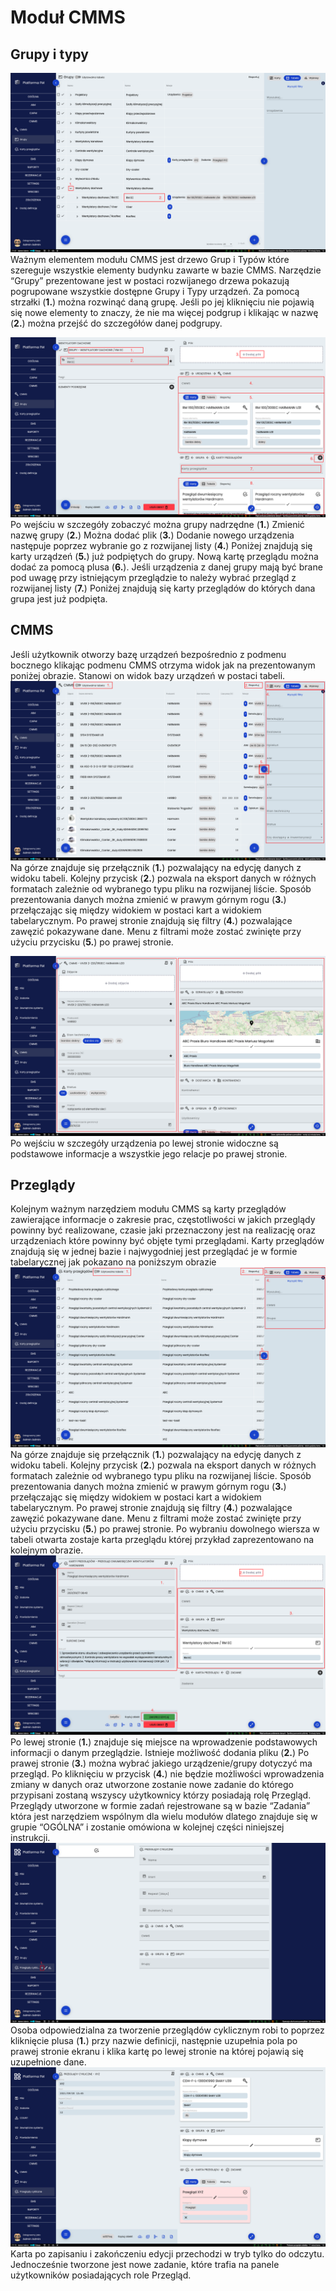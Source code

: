 # Moduł CMMS

## Grupy i typy
![Widok na grupy](images/grupy.png)
Ważnym elementem modułu CMMS jest drzewo Grup i Typów które szereguje wszystkie elementy budynku zawarte w bazie CMMS. 
Narzędzie “Grupy” prezentowane jest w postaci rozwijanego drzewa pokazują pogrupowane wszystkie dostępne Grupy i Typy
urządzeń. Za pomocą strzałki (**1.**) można rozwinąć daną grupę. Jeśli po jej kliknięciu nie pojawią się nowe elementy to
znaczy, że nie ma więcej podgrup i klikając w nazwę (**2.**) można przejść do szczegółów danej podgrupy.

![Widok na szczegóły grupy](images/grupy-szczeg.png)
Po wejściu w szczegóły zobaczyć można grupy nadrzędne (**1.**) Zmienić nazwę grupy (**2.**) Można dodać plik (**3.**)
Dodanie nowego urządzenia następuje poprzez wybranie go z rozwijanej listy (**4.**) Poniżej znajdują się karty urządzeń
(**5.**) już podpiętych do grupy. Nową kartę przeglądu można dodać za pomocą plusa (**6.**). Jeśli urządzenia z danej
grupy mają być brane pod uwagę przy istniejącym przeglądzie to należy wybrać przegląd z rozwijanej listy (**7.**) Poniżej
znajdują się karty przeglądów do których dana grupa jest już podpięta.

## CMMS
Jeśli użytkownik otworzy bazę urządzeń bezpośrednio z podmenu bocznego klikając podmenu CMMS otrzyma widok jak na
prezentowanym poniżej obrazie. Stanowi on widok bazy urządzeń w postaci tabeli.
![Widok tabeli CMMS](images/cmms-tab.png)
Na górze znajduje się przełącznik (**1.**) pozwalający na edycję danych z widoku tabeli. Kolejny przycisk (**2.**)
pozwala na eksport danych w różnych formatach zależnie od wybranego typu pliku na rozwijanej liście. Sposób prezentowania
danych można zmienić w prawym górnym rogu (**3.**) przełączając się między widokiem w postaci kart a widokiem
tabelarycznym. Po prawej stronie znajdują się filtry (**4.**) pozwalające zawęzić pokazywane dane. Menu z filtrami może
zostać zwinięte przy użyciu przycisku (**5.**) po prawej stronie. 

![Widok szczegółów CMMS](images/cmms-szczeg.png)
Po wejściu w szczegóły urządzenia po lewej stronie widoczne są podstawowe informacje a wszystkie jego relacje po prawej 
stronie.

## Przeglądy
Kolejnym ważnym narzędziem modułu CMMS są karty przeglądów zawierające informacje o zakresie prac, częstotliwości w
jakich przeglądy powinny być realizowane, czasie jaki przeznaczony jest na realizację oraz urządzeniach które powinny być
objęte tymi przeglądami. Karty przeglądów znajdują się w jednej bazie i najwygodniej jest przeglądać je w formie
tabelarycznej jak pokazano na poniższym obrazie
![Widok na tabele przeglądów](images/przeglady-tab.png)
Na górze znajduje się przełącznik (**1.**) pozwalający na edycję danych z widoku tabeli. Kolejny przycisk (**2.**)
pozwala na eksport danych w różnych formatach zależnie od wybranego typu pliku na rozwijanej liście. Sposób prezentowania
danych można zmienić w prawym górnym rogu (**3.**) przełączając się między widokiem w postaci kart a widokiem
tabelarycznym. Po prawej stronie znajdują się filtry (**4.**) pozwalające zawęzić pokazywane dane. Menu z filtrami może
zostać zwinięte przy użyciu przycisku (**5.**) po prawej stronie. 
Po wybraniu dowolnego wiersza w tabeli otwarta zostaje karta przeglądu której przykład zaprezentowano na kolejnym obrazie.
![Widok na szczegóły przeglądu](images/przeglady-szczeg.png)
Po lewej stronie (**1.**) znajduje się miejsce na wprowadzenie podstawowych informacji o danym przeglądzie. Istnieje
możliwość dodania pliku (**2.**) Po prawej stronie (**3.**) można wybrać jakiego urządzenie/grupy dotyczyć ma przegląd.
Po kliknięciu w przycisk (**4.**) nie będzie możliwości wprowadzenia zmiany w danych oraz utworzone zostanie nowe zadanie
do którego przypisani zostaną wszyscy użytkownicy którzy posiadają rolę Przegląd.
Przeglądy utworzone w formie zadań rejestrowane są w bazie “Zadania” która jest narzędziem wspólnym dla wielu modułów
dlatego znajduje się w grupie “OGÓLNA” i zostanie omówiona w kolejnej części niniejszej instrukcji.
![Widok na tworzenie przeglądu](images/przeglady-nowy.png)
Osoba odpowiedzialna za tworzenie przeglądów cyklicznym robi to poprzez kliknięcie plusa (**1.**) przy nazwie definicji,
następnie uzupełnia pola po prawej stronie ekranu i klika kartę po lewej stronie na której pojawią się uzupełnione dane. 
![Widok na utworzony przegląd](images/przeglady-nowy-zapisany.png)
Karta po zapisaniu i zakończeniu edycji przechodzi w tryb tylko do odczytu. Jednocześnie tworzone jest nowe zadanie,
które trafia na panele użytkowników posiadających role Przegląd. 